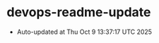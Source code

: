 # devops-readme-update
<!--START_SECTION:activity-->
- Auto-updated at Thu Oct  9 13:37:17 UTC 2025
<!--END_SECTION:activity-->
